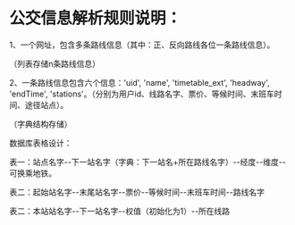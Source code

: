 # 公交信息解析规则说明：

1、一个网址，包含多条路线信息（其中：正、反向路线各位一条路线信息）。

（列表存储n条路线信息）

2、一条路线信息包含六个信息：'uid', 'name', 'timetable_ext', 'headway', 'endTime', 'stations'。（分别为用户id、线路名字、票价、等候时间、末班车时间、途径站点）。

（字典结构存储）

数据库表格设计：

表一：站点名字--下一站名字（字典：下一站名+所在路线名字）--经度--维度--可换乘地铁。

表二：起始站名字--末尾站名字--票价--等候时间--末班车时间--路线名字

表二：本站站名字--下一站名字--权值（初始化为1）--所在线路



